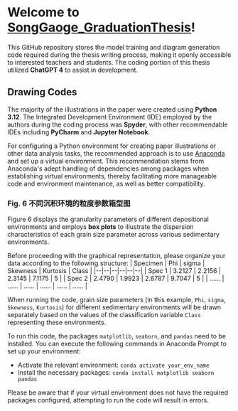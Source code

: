 # Welcome to [SongGaoge_GraduationThesis](https://github.com/SongGaoge15/SongGaoge_GraduationThesis/tree/main)!

This GitHub repository stores the model training and diagram generation code required during the thesis writing process, making it openly accessible to interested teachers and students. The coding portion of this thesis utilized **ChatGPT 4** to assist in development.

## Drawing Codes
The majority of the illustrations in the paper were created using **Python 3.12**. The Integrated Development Environment (IDE) employed by the authors during the coding process was **Spyder**, with other recommendable IDEs including **PyCharm** and **Jupyter Notebook**.

For configuring a Python environment for creating paper illustrations or other data analysis tasks, the recommended approach is to use [Anaconda](https://www.anaconda.com/) and set up a virtual environment. This recommendation stems from Anaconda's adept handling of dependencies among packages when establishing virtual environments, thereby facilitating more manageable code and environment maintenance, as well as better compatibility.

### Fig. 6 不同沉积环境的粒度参数箱型图
Figure 6 displays the granularity parameters of different depositional environments and employs **box plots** to illustrate the dispersion characteristics of each grain size parameter across various sedimentary environments.

Before proceeding with the graphical representation, please organize your data according to the following structure:
| Specimen | Phi | sigma | Skewness | Kurtosis | Class |
|--|--|--|--|--|--|
| Spec 1 | 3.2127 | 2.2156 | 2.3145 | 7.1175 | 5 |
| Spec 2 | 2.4790 | 1.9923 | 2.6787 | 9.7047 | 5 |
| …… | …… | …… | …… | …… | …… |

When running the code, grain size parameters (in this example, `Phi`, `sigma`, `Skewness`, `Kurtosis`) for different sedimentary environments will be drawn separately based on the values of the classification variable `Class` representing these environments.

To run this code, the packages `matplotlib`, `seaborn`, and `pandas` need to be installed. You can execute the following commands in Anaconda Prompt to set up your environment:

 - Activate the relevant environment: `conda activate your_env_name`
 - Install the necessary packages: `conda install matplotlib seaborn pandas`

Please be aware that if your virtual environment does not have the required packages configured, attempting to run the code will result in errors.
